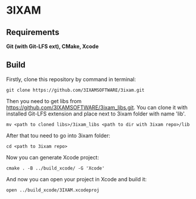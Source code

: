 # 3IXAM

## Requirements

**Git (with Git-LFS ext), CMake, Xcode**

## Build

Firstly, clone this repository by command in terminal:

```
git clone https://github.com/3IXAMSOFTWARE/3ixam.git
```

Then you need to get libs from https://github.com/3IXAMSOFTWARE/3ixam_libs.git. You can clone it with installed Git-LFS extension and place next to 3ixam folder with name 'lib'.

```
mv <path to cloned libs>/3ixam_libs <path to dir with 3ixam repo>/lib
```

After that tou need to go into 3ixam folder:
```
cd <path to 3ixam repo>
```
Now you can generate Xcode project:
```
cmake . -B ../build_xcode/ -G 'Xcode'
```
And now you can open your project in Xcode and build it:
```
open ../build_xcode/3IXAM.xcodeproj
```
